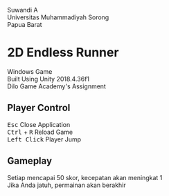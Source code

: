 Suwandi A<br>
Universitas Muhammadiyah Sorong<br>
Papua Barat <br>

# 2D Endless Runner
Windows Game <br>
Built Using Unity 2018.4.36f1 <br>
Dilo Game Academy's Assignment

## Player Control
<kbd>Esc</kbd> Close Application <br>
<kbd>Ctrl</kbd> + <kbd>R</kbd> Reload Game <br>
<kbd>Left Click</kbd> Player Jump <br>

## Gameplay
Setiap mencapai 50 skor, kecepatan akan meningkat 1 <br>
Jika Anda jatuh, permainan akan berakhir <br>



